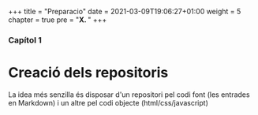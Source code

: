 +++
title = "Preparacio"
date = 2021-03-09T19:06:27+01:00
weight = 5
chapter = true
pre = "<b>X. </b>"
+++

### Capítol 1

# Creació dels repositoris
La idea més senzilla és disposar d'un repositori pel codi font (les entrades en Markdown) i un altre pel codi objecte (html/css/javascript)  

